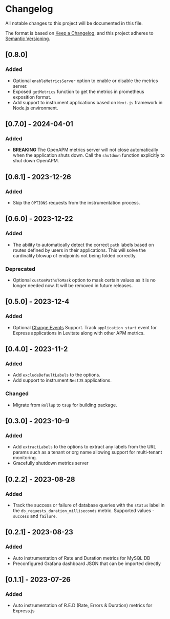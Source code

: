 # Changelog

All notable changes to this project will be documented in this file.

The format is based on [Keep a Changelog](https://keepachangelog.com/en/1.0.0/),
and this project adheres to [Semantic Versioning](https://semver.org/spec/v2.0.0.html).

## [0.8.0]

### Added

- Optional `enableMetricsServer` option to enable or disable the metrics server.
- Exposed `getMetrics` function to get the metrics in prometheus exposition format.
- Add support to instrument applications based on `Next.js` framework in Node.js environment.

## [0.7.0] - 2024-04-01

### Added

- **BREAKING** The OpenAPM metrics server will not close automatically when the application shuts down. Call the `shutdown` function explicitly to shut down OpenAPM.

## [0.6.1] - 2023-12-26

### Added

- Skip the `OPTIONS` requests from the instrumentation process.

## [0.6.0] - 2023-12-22

### Added

- The ability to automatically detect the correct `path` labels based on routes defined by users in their applications. This will solve the cardinality blowup of endpoints not being folded correctly.

### Deprecated

- Optional `customPathsToMask` option to mask certain values as it is no longer needed now. It will be removed in
  future releases.

## [0.5.0] - 2023-12-4

### Added

- Optional [Change Events](https://docs.last9.io/docs/change-events) Support. Track `application_start` event for Express applications in Levitate along with other APM metrics.

## [0.4.0] - 2023-11-2

### Added

- Add `excludeDefaultLabels` to the options.
- Add support to instrument `NestJS` applications.

### Changed

- Migrate from `Rollup` to `tsup` for building package.

## [0.3.0] - 2023-10-9

### Added

- Add `extractLabels` to the options to extract any labels from the URL params such as a tenant or org name allowing support for multi-tenant monitoring.
- Gracefully shutdown metrics server

## [0.2.2] - 2023-08-28

### Added

- Track the success or failure of database queries with the `status` label in the `db_requests_duration_milliseconds` metric. Supported values - `success` and `failure`.

## [0.2.1] - 2023-08-23

### Added

- Auto instrumentation of Rate and Duration metrics for MySQL DB
- Preconfigured Grafana dashboard JSON that can be imported directly

## [0.1.1] - 2023-07-26

### Added

- Auto instrumentation of R.E.D (Rate, Errors & Duration) metrics for Express.js
